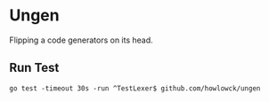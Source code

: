 # Ungen

Flipping a code generators on its head.

## Run Test

`go test -timeout 30s -run ^TestLexer$ github.com/howlowck/ungen`